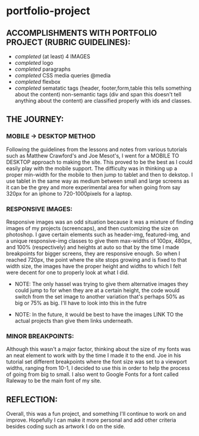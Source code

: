 # portfolio-project

## ACCOMPLISHMENTS WITH PORTFOLIO PROJECT (RUBRIC GUIDELINES):

* *completed* (at least) 4 IMAGES
* *completed* logo
* *completed* paragraphs
* *completed* CSS media queries @media
* *completed* flexbox
* *completed* sematatic tags (header, footer,form,table this tells something about the content) non-semantic tags (div and span this doesn't tell anything about the content) are classified properly with ids and classes. 

## THE JOURNEY:

### MOBILE -> DESKTOP METHOD
Following the guidelines from the lessons and notes from various tutorials such as Matthew Crawford's and Joe Mesot's, I went for a MOBILE TO DESKTOP approach to making the site. This proved to be the best as I could easily play with the mobile support. The difficulty was in thinking up a proper min-width for the mobile to then jump to tablet and then to dekstop. I use tablet in the same way as medium between small and large screens as it can be the grey and more experimental area for when going from say 320px for an iphone to 720-1000pixels for a laptop. 

### RESPONSIVE IMAGES:
Responsive images was an odd situation because it was a mixture of finding images of my projects (screencaps), and then customizing the size on photoshop. I gave certain elements such as header-img, featured-img, and a unique responsive-img classes to give them max-widths of 100px, 480px, and 100% (respectively) and heights at auto so that by the time I made breakpoints for bigger screens, they are responsive enough. So when I reached 720px, the point where the site stops growing and is fixed to that width size, the images have the proper height and widths to which I felt were decent for one to properly look at what I did. 

* NOTE: The only hassel was trying to give them alternative images they could jump to for when they are at a certain height, the code would switch from the set image to another variation that's perhaps 50% as big or 75% as big. I'll have to look into this in the futre

* NOTE: In the future, it would be best to have the images LINK TO the actual projects than give them links underneath.

### MINOR BREAKPOINTS:
Although this wasn't a major factor, thinking about the size of my fonts was an neat element to work with by the time I made it to the end. Joe in his tutorial set different breakpoints where the font size was set to a viewport widths, ranging from 10-1, I decided to use this in order to help the process of going from big to small. I also went to Google Fonts for a font called Raleway to be the main font of my site.

## REFLECTION:

Overall, this was a fun project, and something I'll continue to work on and improve. Hopefully I can make it more personal and add other criteria besides coding such as artwork I do on the side. 

